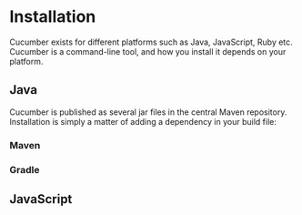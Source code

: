 # Installation

Cucumber exists for different platforms such as Java, JavaScript, Ruby etc. Cucumber is a command-line tool, and how you install it depends on your platform.

## Java
Cucumber is published as several jar files in the central Maven repository. Installation is simply a matter of adding a dependency in your build file:

### Maven

### Gradle

## JavaScript

